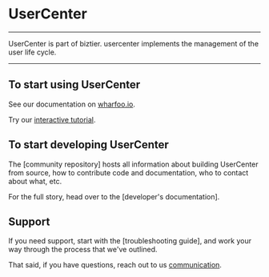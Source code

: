 # UserCenter

----

UserCenter is part of biztier. usercenter implements the management of the
user life cycle.



----

## To start using UserCenter

See our documentation on [wharfoo.io].

Try our [interactive tutorial].



## To start developing UserCenter

The [community repository] hosts all information about
building UserCenter from source, how to contribute code
and documentation, who to contact about what, etc.

For the full story, head over to the [developer's documentation].

## Support

If you need support, start with the [troubleshooting guide],
and work your way through the process that we've outlined.

That said, if you have questions, reach out to us
[communication].

[wharfoo.io]: http://wharfoo.io
[interactive tutorial]: http://wharfoo.io
[communication]: http://wharfoo.io